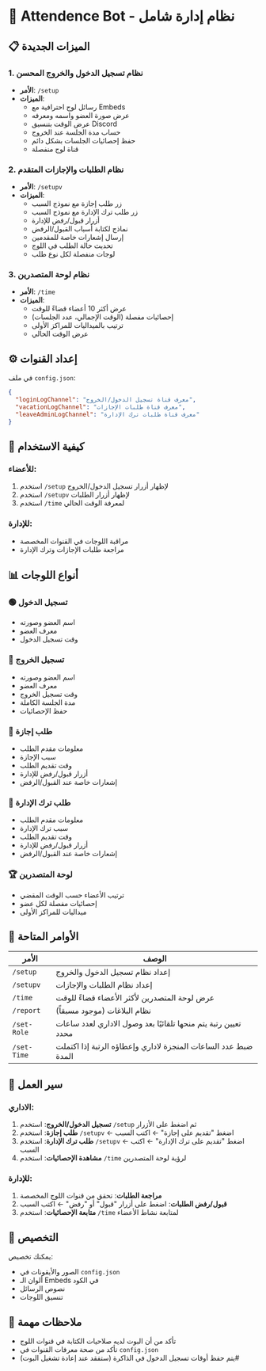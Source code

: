 # 🤖 Attendence Bot - نظام إدارة شامل

## 📋 الميزات الجديدة

### 1. نظام تسجيل الدخول والخروج المحسن
- **الأمر**: `/setup`
- **الميزات**:
  - رسائل لوج احترافية مع Embeds
  - عرض صورة العضو واسمه ومعرفه
  - عرض الوقت بتنسيق Discord
  - حساب مدة الجلسة عند الخروج
  - حفظ إحصائيات الجلسات بشكل دائم
  - قناة لوج منفصلة

### 2. نظام الطلبات والإجازات المتقدم
- **الأمر**: `/setupv`
- **الميزات**:
  - زر طلب إجازة مع نموذج السبب
  - زر طلب ترك الإدارة مع نموذج السبب
  - أزرار قبول/رفض للإدارة
  - نماذج لكتابة أسباب القبول/الرفض
  - إرسال إشعارات خاصة للمقدمين
  - تحديث حالة الطلب في اللوج
  - لوجات منفصلة لكل نوع طلب

### 3. نظام لوحة المتصدرين
- **الأمر**: `/time`
- **الميزات**:
  - عرض أكثر 10 أعضاء قضاءً للوقت
  - إحصائيات مفصلة (الوقت الإجمالي، عدد الجلسات)
  - ترتيب بالميداليات للمراكز الأولى
  - عرض الوقت الحالي

## ⚙️ إعداد القنوات

في ملف `config.json`:
```json
{
  "loginLogChannel": "معرف قناة تسجيل الدخول/الخروج",
  "vacationLogChannel": "معرف قناة طلبات الإجازات", 
  "leaveAdminLogChannel": "معرف قناة طلبات ترك الإدارة"
}
```

## 🎯 كيفية الاستخدام

### للأعضاء:
1. استخدم `/setup` لإظهار أزرار تسجيل الدخول/الخروج
2. استخدم `/setupv` لإظهار أزرار الطلبات
3. استخدم `/time` لمعرفة الوقت الحالي

### للإدارة:
- مراقبة اللوجات في القنوات المخصصة
- مراجعة طلبات الإجازات وترك الإدارة

## 📊 أنواع اللوجات

### 🟢 تسجيل الدخول
- اسم العضو وصورته
- معرف العضو
- وقت تسجيل الدخول

### 🔴 تسجيل الخروج
- اسم العضو وصورته
- معرف العضو
- وقت تسجيل الخروج
- مدة الجلسة الكاملة
- حفظ الإحصائيات

### 📅 طلب إجازة
- معلومات مقدم الطلب
- سبب الإجازة
- وقت تقديم الطلب
- أزرار قبول/رفض للإدارة
- إشعارات خاصة عند القبول/الرفض

### 🚪 طلب ترك الإدارة
- معلومات مقدم الطلب
- سبب ترك الإدارة
- وقت تقديم الطلب
- أزرار قبول/رفض للإدارة
- إشعارات خاصة عند القبول/الرفض

### 🏆 لوحة المتصدرين
- ترتيب الأعضاء حسب الوقت المقضي
- إحصائيات مفصلة لكل عضو
- ميداليات للمراكز الأولى

## 🔧 الأوامر المتاحة

| الأمر | الوصف |
|-------|--------|
| `/setup` | إعداد نظام تسجيل الدخول والخروج |
| `/setupv` | إعداد نظام الطلبات والإجازات |
| `/time` | عرض لوحة المتصدرين لأكثر الأعضاء قضاءً للوقت |
| `/report` | نظام البلاغات (موجود مسبقاً) |
| `/set-Role` | تعيين رتبة يتم منحها تلقائيًا بعد وصول الاداري لعدد ساعات محدد|
| `/set-Time` | ضبط عدد الساعات المنجزة لاداري وإعطاؤه الرتبة إذا اكتملت المدة|
## 🎯 سير العمل

### الاداري:
1. **تسجيل الدخول/الخروج**: استخدم `/setup` ثم اضغط على الأزرار
2. **طلب إجازة**: استخدم `/setupv` ← اضغط "تقديم على إجازة" ← اكتب السبب
3. **طلب ترك الإدارة**: استخدم `/setupv` ← اضغط "تقديم على ترك الإدارة" ← اكتب السبب
4. **مشاهدة الإحصائيات**: استخدم `/time` لرؤية لوحة المتصدرين

### للإدارة:
1. **مراجعة الطلبات**: تحقق من قنوات اللوج المخصصة
2. **قبول/رفض الطلبات**: اضغط على أزرار "قبول" أو "رفض" ← اكتب السبب
3. **متابعة الإحصائيات**: استخدم `/time` لمتابعة نشاط الأعضاء

## 🎨 التخصيص

يمكنك تخصيص:
- الصور والأيقونات في `config.json`
- ألوان الـ Embeds في الكود
- نصوص الرسائل
- تنسيق اللوجات

## 📝 ملاحظات مهمة

- تأكد من أن البوت لديه صلاحيات الكتابة في قنوات اللوج
- تأكد من صحة معرفات القنوات في `config.json`
- يتم حفظ أوقات تسجيل الدخول في الذاكرة (ستفقد عند إعادة تشغيل البوت)#



